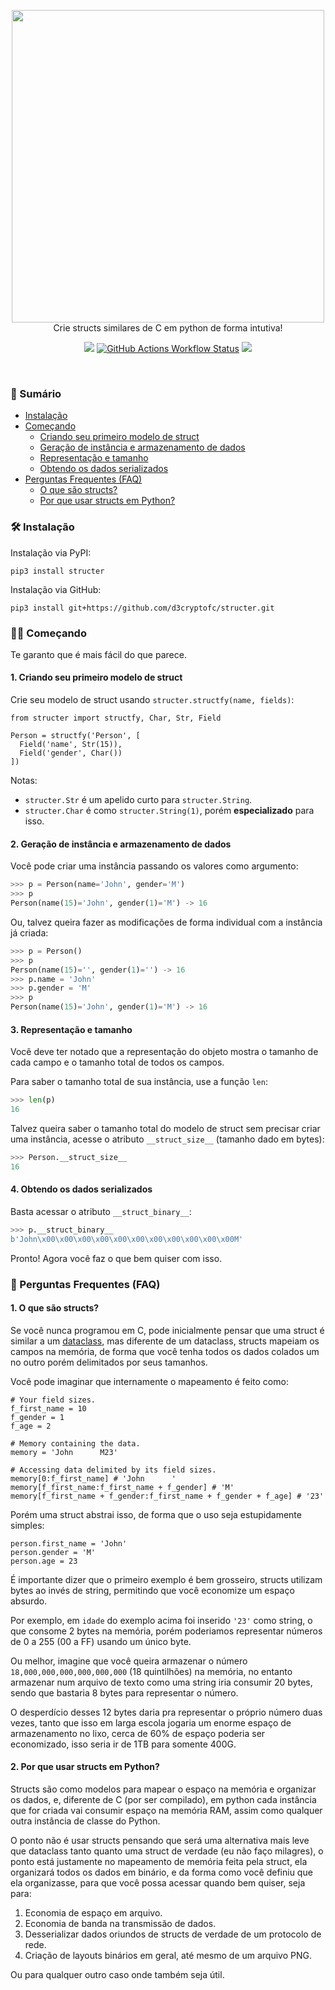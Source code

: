 <br><br>
<p align="center">
  <img src="https://svgshare.com/i/1CDo.svg" width="500">
  <br>
  Crie structs similares de C em python de forma intutiva!
</p>

<p align="center">
  <a href="https://pypi.org/project/structer"><img src="https://img.shields.io/badge/v0.1.0-282C34?style=flat-square&label=Version&labelColor=1D1D1D"></a>
  <a href="https://github.com/d3cryptofc/structer/actions/workflows/ci.yml"><img alt="GitHub Actions Workflow Status" src="https://img.shields.io/github/actions/workflow/status/d3cryptofc/structer/ci.yml?style=flat-square&labelColor=1D1D1D&label=Python 3.9 | 3.10 | 3.11 | 3.12&logo=python&logoColor=white"></a>
  <a href="https://github.com/d3cryptofc/structer/LICENSE"><img src="https://img.shields.io/badge/MIT-282C34?style=flat-square&label=License&labelColor=1D1D1D"></a>
</p>
<br>

### 📌 Sumário

- [Instalação](#%EF%B8%8F-instala%C3%A7%C3%A3o)
- [Começando](#%EF%B8%8F-come%C3%A7ando)
  - [Criando seu primeiro modelo de struct](#1-criando-seu-primeiro-modelo-de-struct)
  - [Geração de instância e armazenamento de dados](#2-gera%C3%A7%C3%A3o-de-inst%C3%A2ncia-e-armazenamento-de-dados)
  - [Representação e tamanho](#3-representa%C3%A7%C3%A3o-e-tamanho)
  - [Obtendo os dados serializados](#4-obtendo-os-dados-serializados)
- [Perguntas Frequentes (FAQ)](#-perguntas-frequentes-faq)
  - [O que são structs?](#1-o-que-são-structs)
  - [Por que usar structs em Python?](#2-por-que-usar-structs-em-python)

### 🛠️ Instalação

Instalação via PyPI:
```
pip3 install structer
```

Instalação via GitHub:
```
pip3 install git+https://github.com/d3cryptofc/structer.git
```

### 🏃‍♀️ Começando

Te garanto que é mais fácil do que parece.

#### 1. Criando seu primeiro modelo de struct

Crie seu modelo de struct usando `structer.structfy(name, fields)`:

```python3
from structer import structfy, Char, Str, Field

Person = structfy('Person', [
  Field('name', Str(15)),
  Field('gender', Char())
])
```

Notas:

- `structer.Str` é um apelido curto para `structer.String`.
- `structer.Char` é como `structer.String(1)`, porém **especializado** para isso.

#### 2. Geração de instância e armazenamento de dados

Você pode criar uma instância passando os valores como argumento:

```python
>>> p = Person(name='John', gender='M')
>>> p
Person(name(15)='John', gender(1)='M') -> 16
```

Ou, talvez queira fazer as modificações de forma individual com a instância já criada:

```python
>>> p = Person()
>>> p
Person(name(15)='', gender(1)='') -> 16
>>> p.name = 'John'
>>> p.gender = 'M'
>>> p
Person(name(15)='John', gender(1)='M') -> 16
```

#### 3. Representação e tamanho

Você deve ter notado que a representação do objeto mostra o tamanho de cada campo e o tamanho total de todos os campos.

Para saber o tamanho total de sua instância, use a função `len`:

```python
>>> len(p)
16
```

Talvez queira saber o tamanho total do modelo de struct sem precisar criar uma instância, acesse o atributo `__struct_size__` (tamanho dado em bytes):

```python
>>> Person.__struct_size__
16
```

#### 4. Obtendo os dados serializados

Basta acessar o atributo `__struct_binary__`:

```python
>>> p.__struct_binary__
b'John\x00\x00\x00\x00\x00\x00\x00\x00\x00\x00\x00M'
```

Pronto! Agora você faz o que bem quiser com isso.

### 💬 Perguntas Frequentes (FAQ)

#### 1. O que são structs?

Se você nunca programou em C, pode inicialmente pensar que uma struct é similar a um [dataclass](https://docs.python.org/3/library/dataclasses.html), mas diferente de um dataclass, structs mapeiam os campos na memória, de forma que você tenha todos os dados colados um no outro porém delimitados por seus tamanhos.

Você pode imaginar que internamente o mapeamento é feito como:

```python3
# Your field sizes.
f_first_name = 10
f_gender = 1
f_age = 2

# Memory containing the data.
memory = 'John      M23'

# Accessing data delimited by its field sizes.
memory[0:f_first_name] # 'John      '
memory[f_first_name:f_first_name + f_gender] # 'M'
memory[f_first_name + f_gender:f_first_name + f_gender + f_age] # '23'
```

Porém uma struct abstrai isso, de forma que o uso seja estupidamente simples:

```python3
person.first_name = 'John'
person.gender = 'M'
person.age = 23
```

É importante dizer que o primeiro exemplo é bem grosseiro, structs utilizam bytes ao invés de string, permitindo que você economize um espaço absurdo.

Por exemplo, em `idade` do exemplo acima foi inserido `'23'` como string, o que consome 2 bytes na memória, porém poderiamos representar números de 0 a 255 (00 a FF) usando um único byte.

Ou melhor, imagine que você queira armazenar o número `18,000,000,000,000,000,000` (18 quintilhões) na memória, no entanto armazenar num arquivo de texto como uma string iria consumir 20 bytes, sendo que bastaria 8 bytes para representar o número.

O desperdício desses 12 bytes daria pra representar o próprio número duas vezes, tanto que isso em larga escola jogaria um enorme espaço de armazenamento no lixo, cerca de 60% de espaço poderia ser economizado, isso seria ir de 1TB para somente 400G.

#### 2. Por que usar structs em Python?

Structs são como modelos para mapear o espaço na memória e organizar os dados, e, diferente de C (por ser compilado), em python cada instância que for criada vai consumir espaço na memória RAM, assim como qualquer outra instância de classe do Python.

O ponto não é usar structs pensando que será uma alternativa mais leve que dataclass tanto quanto uma struct de verdade (eu não faço milagres), o ponto está justamente no mapeamento de memória feita pela struct, ela organizará todos os dados em binário, e da forma como você definiu que ela organizasse, para que você possa acessar quando bem quiser, seja para:

1. Economia de espaço em arquivo.
2. Economia de banda na transmissão de dados.
3. Desserializar dados oriundos de structs de verdade de um protocolo de rede.
4. Criação de layouts binários em geral, até mesmo de um arquivo PNG.

Ou para qualquer outro caso onde também seja útil.